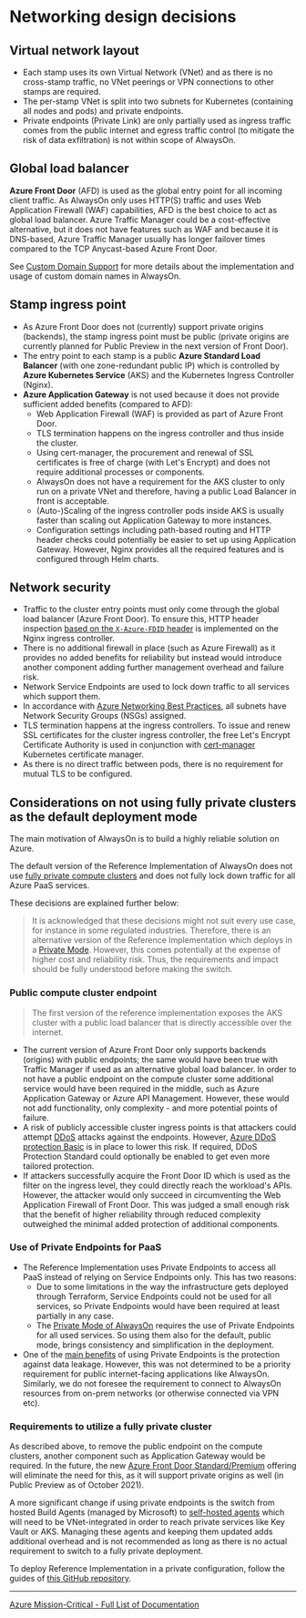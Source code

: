 # Networking design decisions

## Virtual network layout

- Each stamp uses its own Virtual Network (VNet) and as there is no cross-stamp traffic, no VNet peerings or VPN connections to other stamps are required.
- The per-stamp VNet is split into two subnets for Kubernetes (containing all nodes and pods) and private endpoints.
- Private endpoints (Private Link) are only partially used as ingress traffic comes from the public internet and egress traffic control (to mitigate the risk of data exfiltration) is not within scope of AlwaysOn.

## Global load balancer

**Azure Front Door** (AFD) is used as the global entry point for all incoming client traffic. As AlwaysOn only uses HTTP(S) traffic and uses Web Application Firewall (WAF) capabilities, AFD is the best choice to act as global load balancer. Azure Traffic Manager could be a cost-effective alternative, but it does not have features such as WAF and because it is DNS-based, Azure Traffic Manager usually has longer failover times compared to the TCP Anycast-based Azure Front Door.

See [Custom Domain Support](./Networking-Custom-Domains.md) for more details about the implementation and usage of custom domain names in AlwaysOn.

## Stamp ingress point

- As Azure Front Door does not (currently) support private origins (backends), the stamp ingress point must be public (private origins are currently planned for Public Preview in the next version of Front Door).
- The entry point to each stamp is a public **Azure Standard Load Balancer** (with one zone-redundant public IP) which is controlled by **Azure Kubernetes Service** (AKS) and the Kubernetes Ingress Controller (Nginx).
- **Azure Application Gateway** is not used because it does not provide sufficient added benefits (compared to AFD):
  - Web Application Firewall (WAF) is provided as part of Azure Front Door.
  - TLS termination happens on the ingress controller and thus inside the cluster.
  - Using cert-manager, the procurement and renewal of SSL certificates is free of charge (with Let's Encrypt) and does not require additional processes or components.
  - AlwaysOn does not have a requirement for the AKS cluster to only run on a private VNet and therefore, having a public Load Balancer in front is acceptable.
  - (Auto-)Scaling of the ingress controller pods inside AKS is usually faster than scaling out Application Gateway to more instances.
  - Configuration settings including path-based routing and HTTP header checks could potentially be easier to set up using Application Gateway. However, Nginx provides all the required features and is configured through Helm charts.

## Network security

- Traffic to the cluster entry points must only come through the global load balancer (Azure Front Door). To ensure this, HTTP header inspection [based on the `X-Azure-FDID` header](https://docs.microsoft.com/azure/frontdoor/front-door-faq#how-do-i-lock-down-the-access-to-my-backend-to-only-azure-front-door-) is implemented on the Nginx ingress controller.
- There is no additional firewall in place (such as Azure Firewall) as it provides no added benefits for reliability but instead would introduce another component adding further management overhead and failure risk.
- Network Service Endpoints are used to lock down traffic to all services which support them.
- In accordance with [Azure Networking Best Practices](https://docs.microsoft.com/azure/security/fundamentals/network-best-practices), all subnets have Network Security Groups (NSGs) assigned.
- TLS termination happens at the ingress controllers. To issue and renew SSL certificates for the cluster ingress controller, the free Let's Encrypt Certificate Authority is used in conjunction with [cert-manager](https://cert-manager.io/docs/) Kubernetes certificate manager.
- As there is no direct traffic between pods, there is no requirement for mutual TLS to be configured.

## Considerations on not using fully private clusters as the default deployment mode

The main motivation of AlwaysOn is to build a highly reliable solution on Azure.

The default version of the Reference Implementation of AlwaysOn does not use [fully private compute clusters](https://docs.microsoft.com/azure/aks/private-clusters) and does not fully lock down traffic for all Azure PaaS services.

These decisions are explained further below:

> It is acknowledged that these decisions might not suit every use case, for instance in some regulated industries. Therefore, there is an alternative version of the Reference Implementation  which deploys in a [Private Mode](https://github.com/Azure/Mission-Critical-Connected). However, this comes potentially at the expense of higher cost and reliability risk. Thus, the requirements and impact should be fully understood before making the switch.

### Public compute cluster endpoint

> The first version of the reference implementation exposes the AKS cluster with a public load balancer that is directly accessible over the internet.

- The current version of Azure Front Door only supports backends (origins) with public endpoints; the same would have been true with Traffic Manager if used as an alternative global load balancer. In order to not have a public endpoint on the compute cluster some additional service would have been required in the middle, such as Azure Application Gateway or Azure API Management. However, these would not add functionality, only complexity - and more potential points of failure.
- A risk of publicly accessible cluster ingress points is that attackers could attempt [DDoS](https://en.wikipedia.org/wiki/Denial-of-service_attack) attacks against the endpoints. However, [Azure DDoS protection Basic](https://docs.microsoft.com/azure/ddos-protection/ddos-protection-overview) is in place to lower this risk. If required, DDoS Protection Standard could optionally be enabled to get even more tailored protection.
- If attackers successfully acquire the Front Door ID which is used as the filter on the ingress level, they could directly reach the workload's APIs. However, the attacker would only succeed in circumventing the Web Application Firewall of Front Door. This was judged a small enough risk that the benefit of higher reliability through reduced complexity outweighed the minimal added protection of additional components.

### Use of Private Endpoints for PaaS

- The Reference Implementation uses Private Endpoints to access all PaaS instead of relying on Service Endpoints only. This has two reasons:
  - Due to some limitations in the way the infrastructure gets deployed through Terraform, Service Endpoints could not be used for all services, so Private Endpoints would have been required at least partially in any case.
  - The [Private Mode of AlwaysOn](https://github.com/Azure/Mission-Critical-Connected) requires the use of Private Endpoints for all used services. So using them also for the default, public mode, brings consistency and simplification in the deployment.
- One of the [main benefits](https://docs.microsoft.com/azure/private-link/private-link-overview#key-benefits) of using Private Endpoints is the protection against data leakage. However, this was not determined to be a priority requirement for public internet-facing applications like AlwaysOn. Similarly, we do not foresee the requirement to connect to AlwaysOn resources from on-prem networks (or otherwise connected via VPN etc).

### Requirements to utilize a fully private cluster

As described above, to remove the public endpoint on the compute clusters, another component such as Application Gateway would be required. In the future, the new [Azure Front Door Standard/Premium](https://docs.microsoft.com/azure/frontdoor/standard-premium/overview) offering will eliminate the need for this, as it will support private origins as well (in Public Preview as of October 2021).

A more significant change if using private endpoints is the switch from hosted Build Agents (managed by Microsoft) to [self-hosted agents](https://docs.microsoft.com/azure/devops/pipelines/agents/agents?view=azure-devops&tabs=browser#install) which will need to be VNet-integrated in order to reach private services like Key Vault or AKS. Managing these agents and keeping them updated adds additional overhead and is not recommended as long as there is no actual requirement to switch to a fully private deployment.

To deploy Reference Implementation in a private configuration, follow the guides of [this GitHub repository](https://github.com/Azure/Mission-Critical-Connected).

---
[Azure Mission-Critical - Full List of Documentation](/docs/README.md)

